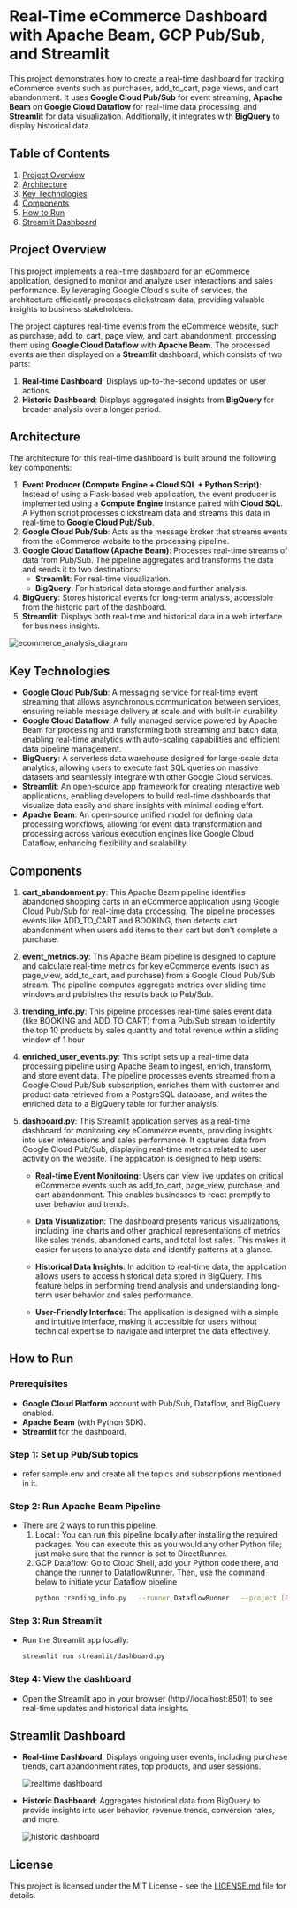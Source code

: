 # Real-Time eCommerce Dashboard with Apache Beam, GCP Pub/Sub, and Streamlit

This project demonstrates how to create a real-time dashboard for tracking eCommerce events such as purchases, add_to_cart, page views, and cart abandonment. It uses **Google Cloud Pub/Sub** for event streaming, **Apache Beam** on **Google Cloud Dataflow** for real-time data processing, and **Streamlit** for data visualization. Additionally, it integrates with **BigQuery** to display historical data.

## Table of Contents
1. [Project Overview](#project-overview)
2. [Architecture](#architecture)
3. [Key Technologies](#key-technologies) 
4. [Components](#components)
5. [How to Run](#how-to-run)
6. [Streamlit Dashboard](#streamlit-dashboard)

## Project Overview
This project implements a real-time dashboard for an eCommerce application, designed to monitor and analyze user interactions and sales performance. By leveraging Google Cloud's suite of services, the architecture efficiently processes clickstream data, providing valuable insights to business stakeholders.

The project captures real-time events from the eCommerce website, such as purchase, add_to_cart, page_view, and cart_abandonment, processing them using **Google Cloud Dataflow** with **Apache Beam**. The processed events are then displayed on a **Streamlit** dashboard, which consists of two parts:
1. **Real-time Dashboard**: Displays up-to-the-second updates on user actions.
2. **Historic Dashboard**: Displays aggregated insights from **BigQuery** for broader analysis over a longer period.

## Architecture

The architecture for this real-time dashboard is built around the following key components:

1. **Event Producer (Compute Engine + Cloud SQL + Python Script)**: Instead of using a Flask-based web application, the event producer is implemented using a **Compute Engine** instance paired with **Cloud SQL**. A Python script processes clickstream data and streams this data in real-time to **Google Cloud Pub/Sub**.
2. **Google Cloud Pub/Sub**: Acts as the message broker that streams events from the eCommerce website to the processing pipeline.
3. **Google Cloud Dataflow (Apache Beam)**: Processes real-time streams of data from Pub/Sub. The pipeline aggregates and transforms the data and sends it to two destinations:
   - **Streamlit**: For real-time visualization.
   - **BigQuery**: For historical data storage and further analysis.
4. **BigQuery**: Stores historical events for long-term analysis, accessible from the historic part of the dashboard.
5. **Streamlit**: Displays both real-time and historical data in a web interface for business insights.

![ecommerce_analysis_diagram](https://github.com/user-attachments/assets/50523708-f43b-4805-8271-25ca7342782f)

## Key Technologies
- **Google Cloud Pub/Sub**: A messaging service for real-time event streaming that allows asynchronous communication between services, ensuring reliable message delivery at scale and with built-in durability.
- **Google Cloud Dataflow**: A fully managed service powered by Apache Beam for processing and transforming both streaming and batch data, enabling real-time analytics with auto-scaling capabilities and efficient data pipeline management.
- **BigQuery**: A serverless data warehouse designed for large-scale data analytics, allowing users to execute fast SQL queries on massive datasets and seamlessly integrate with other Google Cloud services.
- **Streamlit**: An open-source app framework for creating interactive web applications, enabling developers to build real-time dashboards that visualize data easily and share insights with minimal coding effort.
- **Apache Beam**: An open-source unified model for defining data processing workflows, allowing for event data transformation and processing across various execution engines like Google Cloud Dataflow, enhancing flexibility and scalability.

## Components

1. **cart_abandonment.py**: This Apache Beam pipeline identifies abandoned shopping carts in an eCommerce application using Google Cloud Pub/Sub for real-time data processing. The pipeline processes events like ADD_TO_CART and BOOKING, then detects cart abandonment when users add items to their cart but don't complete a purchase.

2. **event_metrics.py**: This Apache Beam pipeline is designed to capture and calculate real-time metrics for key eCommerce events (such as page_view, add_to_cart, and purchase) from a Google Cloud Pub/Sub stream. The pipeline computes aggregate metrics over sliding time windows and publishes the results back to Pub/Sub.

3. **trending_info.py**: This pipeline processes real-time sales event data (like BOOKING and ADD_TO_CART) from a Pub/Sub stream to identify the top 10 products by sales quantity and total revenue within a sliding window of 1 hour

4. **enriched_user_events.py**: This script sets up a real-time data processing pipeline using Apache Beam to ingest, enrich, transform, and store event data. The pipeline processes events streamed from a Google Cloud Pub/Sub subscription, enriches them with customer and product data retrieved from a PostgreSQL database, and writes the enriched data to a BigQuery table for further analysis.

5. **dashboard.py**: This Streamlit application serves as a real-time dashboard for monitoring key eCommerce events, providing insights into user interactions and sales performance. It captures data from Google Cloud Pub/Sub, displaying real-time metrics related to user activity on the website. The application is designed to help users:

   - **Real-time Event Monitoring**: Users can view live updates on critical eCommerce events such as add_to_cart, page_view, purchase, and cart abandonment. This enables businesses to react promptly to user behavior and trends.

   - **Data Visualization**: The dashboard presents various visualizations, including line charts and other graphical representations of metrics like sales trends, abandoned carts, and total lost sales. This makes it easier for users to analyze data and identify patterns at a glance.

   - **Historical Data Insights**: In addition to real-time data, the application allows users to access historical data stored in BigQuery. This feature helps in performing trend analysis and understanding long-term user behavior and sales performance.

   - **User-Friendly Interface**: The application is designed with a simple and intuitive interface, making it accessible for users without technical expertise to navigate and interpret the data effectively.

## How to Run

### Prerequisites
- **Google Cloud Platform** account with Pub/Sub, Dataflow, and BigQuery enabled.
- **Apache Beam** (with Python SDK).
- **Streamlit** for the dashboard.
### Step 1: Set up Pub/Sub topics
 - refer sample.env and create all the topics and subscriptions mentioned in it.
### Step 2: Run Apache Beam Pipeline
 - There are 2 ways to run this pipeline.
      1. Local :  You can run this pipeline locally after installing the required packages. You can execute this as you would any other Python file; just make sure that the runner is set to DirectRunner.
      2. GCP Dataflow: Go to Cloud Shell, add your Python code there, and change the runner to DataflowRunner. Then, use the command below to initiate your Dataflow pipeline
            ```bash
         python trending_info.py   --runner DataflowRunner   --project [PROJECT_ID] --staging_location [STAGING_BKT]   --temp_location [TEMP_BKT] --region [REGION]

### Step 3: Run Streamlit
- Run the Streamlit app locally:
  ```bash
  streamlit run streamlit/dashboard.py

### Step 4: View the dashboard
- Open the Streamlit app in your browser (http://localhost:8501) to see real-time updates and historical data insights.

## Streamlit Dashboard
- **Real-time Dashboard**: Displays ongoing user events, including purchase trends, cart abandonment rates, top products, and user sessions.
  
  ![realtime dashboard](https://github.com/user-attachments/assets/ef1551b7-b001-4a41-a6f9-bf002759dae1)

- **Historic Dashboard**: Aggregates historical data from BigQuery to provide insights into user behavior, revenue trends, conversion rates, and more.
  
  ![historic dashboard](https://github.com/user-attachments/assets/f62e48e3-4fac-46b9-a94d-a62ebb20e999)

## License

This project is licensed under the MIT License - see the [LICENSE.md](LICENSE.md) file for details.
